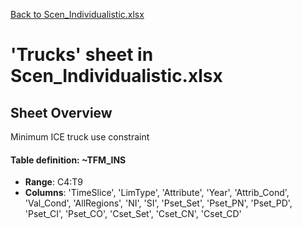 [Back to Scen_Individualistic.xlsx](README.md)

# 'Trucks' sheet in Scen_Individualistic.xlsx

## Sheet Overview

Minimum ICE truck use constraint

#### Table definition: ~TFM_INS
- **Range**: C4:T9
- **Columns**: 'TimeSlice', 'LimType', 'Attribute', 'Year', 'Attrib_Cond', 'Val_Cond', 'AllRegions', 'NI', 'SI', 'Pset_Set', 'Pset_PN', 'Pset_PD', 'Pset_CI', 'Pset_CO', 'Cset_Set', 'Cset_CN', 'Cset_CD'

